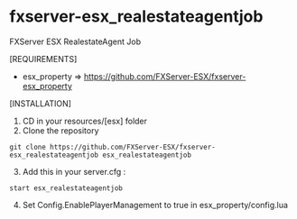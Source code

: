 # fxserver-esx_realestateagentjob
FXServer ESX RealestateAgent Job

[REQUIREMENTS]

- esx_property => https://github.com/FXServer-ESX/fxserver-esx_property

[INSTALLATION]

1) CD in your resources/[esx] folder
2) Clone the repository
```
git clone https://github.com/FXServer-ESX/fxserver-esx_realestateagentjob esx_realestateagentjob
```
3) Add this in your server.cfg :

```
start esx_realestateagentjob
```
4) Set Config.EnablePlayerManagement to true in esx_property/config.lua
